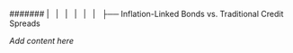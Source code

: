 ####### |   |   |   |   |   |   ├── Inflation-Linked Bonds vs. Traditional Credit Spreads

*Add content here*